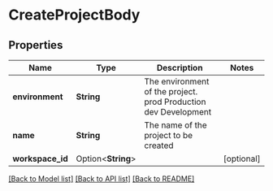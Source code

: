 # CreateProjectBody

## Properties

Name | Type | Description | Notes
------------ | ------------- | ------------- | -------------
**environment** | **String** | The environment of the project. prod Production dev Development | 
**name** | **String** | The name of the project to be created | 
**workspace_id** | Option<**String**> |  | [optional]

[[Back to Model list]](../README.md#documentation-for-models) [[Back to API list]](../README.md#documentation-for-api-endpoints) [[Back to README]](../README.md)


